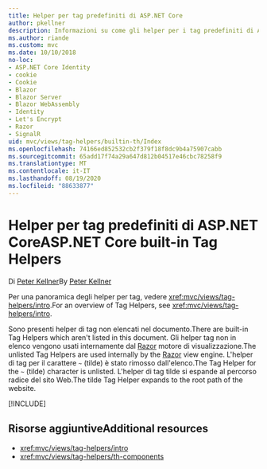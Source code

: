 ```yaml
---
title: Helper per tag predefiniti di ASP.NET Core
author: pkellner
description: Informazioni su come gli helper per i tag predefiniti di ASP.NET Core sono utili per incrementare la produttività.
ms.author: riande
ms.custom: mvc
ms.date: 10/10/2018
no-loc:
- ASP.NET Core Identity
- cookie
- Cookie
- Blazor
- Blazor Server
- Blazor WebAssembly
- Identity
- Let's Encrypt
- Razor
- SignalR
uid: mvc/views/tag-helpers/builtin-th/Index
ms.openlocfilehash: 74166ed852532cb2f379f18f8dc9b4a75907cabb
ms.sourcegitcommit: 65add17f74a29a647d812b04517e46cbc78258f9
ms.translationtype: MT
ms.contentlocale: it-IT
ms.lasthandoff: 08/19/2020
ms.locfileid: "88633877"
---
```

# <a name="aspnet-core-built-in-tag-helpers"></a><span data-ttu-id="873a6-103">Helper per tag predefiniti di ASP.NET Core</span><span class="sxs-lookup"><span data-stu-id="873a6-103">ASP.NET Core built-in Tag Helpers</span></span>

<span data-ttu-id="873a6-104">Di [Peter Kellner](https://peterkellner.net)</span><span class="sxs-lookup"><span data-stu-id="873a6-104">By [Peter Kellner](https://peterkellner.net)</span></span>

<span data-ttu-id="873a6-105">Per una panoramica degli helper per tag, vedere <xref:mvc/views/tag-helpers/intro>.</span><span class="sxs-lookup"><span data-stu-id="873a6-105">For an overview of Tag Helpers, see <xref:mvc/views/tag-helpers/intro>.</span></span>

<span data-ttu-id="873a6-106">Sono presenti helper di tag non elencati nel documento.</span><span class="sxs-lookup"><span data-stu-id="873a6-106">There are built-in Tag Helpers which aren't listed in this document.</span></span> <span data-ttu-id="873a6-107">Gli helper tag non in elenco vengono usati internamente dal [Razor](xref:mvc/views/razor) motore di visualizzazione.</span><span class="sxs-lookup"><span data-stu-id="873a6-107">The unlisted Tag Helpers are used internally by the [Razor](xref:mvc/views/razor) view engine.</span></span> <span data-ttu-id="873a6-108">L'helper di tag per il carattere `~` (tilde) è stato rimosso dall'elenco.</span><span class="sxs-lookup"><span data-stu-id="873a6-108">The Tag Helper for the `~` (tilde) character is unlisted.</span></span> <span data-ttu-id="873a6-109">L'helper di tag tilde si espande al percorso radice del sito Web.</span><span class="sxs-lookup"><span data-stu-id="873a6-109">The tilde Tag Helper expands to the root path of the website.</span></span>

[!INCLUDE[](~/includes/built-in-TH.md)]

## <a name="additional-resources"></a><span data-ttu-id="873a6-110">Risorse aggiuntive</span><span class="sxs-lookup"><span data-stu-id="873a6-110">Additional resources</span></span>

* <xref:mvc/views/tag-helpers/intro>
* <xref:mvc/views/tag-helpers/th-components>
